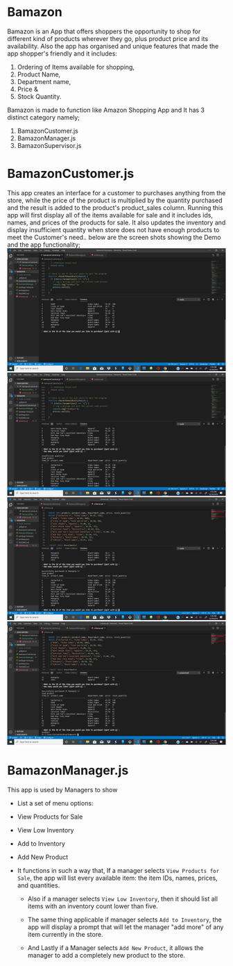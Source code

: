 # Bamazon
Bamazon is an App that offers shoppers the opportunity to shop for different kind of products wherever they go, plus product price and its availability. Also the app has organised and unique features that made the app shopper's friendly and it includes:
1. Ordering of Items available for shopping,
2. Product Name,
3. Department name,
4. Price &
5. Stock Quantity.

Bamazon is made to function like Amazon Shopping App and  It has 3 distinct category namely;
1. BamazonCustomer.js
2. BamazonManager.js
3. BamazonSupervisor.js

# BamazonCustomer.js
 This app creates an interface for a customer to purchases anything from the store, while the price of the product is multiplied by the quantity purchased and the result is added to the product's product_sales column. Running this app will first display all of the items available for sale and it includes ids, names, and prices of the products for sale. It also updates the inventory and display insufficient quantity when store does not have enough products to meet the Customer's need.. below are the screen shots showing the Demo and the app functionality;
![bmzc1](Assets/bmzc1.png)
![bmzc2](Assets/bmzc2.png)
![bmzc3](Assets/bmzc3.png)
![bmzc4](Assets/bmzc4.png)

# BamazonManager.js
This app is used by Managers to show

* List a set of menu options:

* View Products for Sale
    
 * View Low Inventory
    
 * Add to Inventory
    
* Add New Product

* It functions in such a way that, If a manager selects `View Products for Sale`, the app will list every available item: the item IDs, names, prices, and quantities.

  * Also if a manager selects `View Low Inventory`, then it should list all items with an inventory count lower than five.

  * The same thing applicable if  manager selects `Add to Inventory`, the app will display a prompt that will let the manager "add more" of any item currently in the store.

  * And Lastly if a Manager selects `Add New Product`, it allows the manager to add a completely new product to the store.